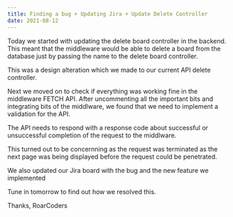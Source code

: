 ```yaml
---
title: Finding a bug + Updating Jira + Update Delete Controller
date: 2021-08-12
---
```

Today we started with updating the delete board controller in the backend.
This meant that the middleware would be able to delete a board from the database just by passing the name to the delete board controller.

This was a design alteration which we made to our current API delete controller.

Next we moved on to check if everything was working fine in the middleware FETCH API.
After uncommenting all the important bits and integrating bits of the middlware, we found that we need to implement a validation for the API.

The API needs to respond with a response code about successful or unsuccessful completion of the request to the middlware.

This turned out to be concernning as the request was terminated as the next page was being displayed before the request could be penetrated.

We also updated our Jira board with the bug and the new feature we implemented

Tune in tomorrow to find out how we resolved this.

Thanks,
RoarCoders